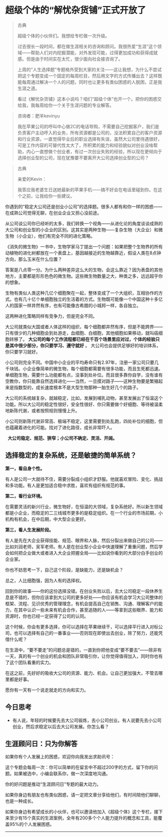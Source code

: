 # 超级个体的“解忧杂货铺”正式开放了

> 古典
> 
> 超级个体的小伙伴们。我想给专栏做一次升级。
> 
> 过去很长一段时间，都在做生涯相关的咨询和顾问。我很热爱“生涯”这个领域——帮助人们对内挖掘潜能，对外发现可能，过得更加成功和获得成就感。但是由于时间实在太忙，很少面向社会接咨询了。
> 
> 上周的“人生选择题”专题格外受到大家的关注——这让我想，为什么不尝试把这个专题变成一个固定的每周栏目，然后用文字的方式传播出去？这样既能每周通过解决一个人的问题，同时也让更多有类似困惑的人脱困，正是我生涯之道。
> 
> 看过《解忧杂货铺》这本小说吗？咱们“超级个体”也开一个。把你的困惑交给我，我每周给你一个关于生涯问题的专业解答。

> 咨询者：肥羊kevinyu
> 
> 我在苹果公司的呼叫中心做2C的电话导购，不需要自己挖掘客户，我们是负责客户主动呼入的业务，所有资源都是公司的，没法积累自己的客户资源和行业资源，一直觉得毕业后的职业选择有失误，虽然大公司里待遇很好，可是工作内容的可替代性太大了，所积累的能力和经验貌似对创业没啥帮助，内心一直想做个创业者，有过一次创业失败的经验，所以现在更倾向于选择创业型的公司，现在犹豫要不要离开大公司选择创业型的公司？

> 古典
> 
> 亲爱的Kevin：
> 
> 我答应我老婆生日送她最新的苹果手机——搞不好会在电话里碰到你。在这个之前，让我给你一些建议。

你遇到的“稳定大公司还是创业小公司”的选择题。很多人都有和你一样的困惑——在成熟公司觉得无聊，在创业企业又担心没前途。

从公司谈公司你已经听的太多，我们转换一个视角——从进化论的角度谈谈成熟的大公司和创业型的小企业的区别。这其实是两种生物——复杂生物（大企业）和微生物（小企业），他们有完全不同的进化策略。

《消失的微生物》一书中，生物学家马丁提出一个问题：如果把整个生物界的所有动植物的进化树都放在一个表盘上，基因越接近的生物越靠近，假设人类在8点钟方向，那么玉米在什么位置？

答案是八点零一分。为什么两种差异这么大的生物，会这么靠近？因为表盘的其他地方，主要都是形形色色的微生物。这些微生物数量之大，种类之多，远远超乎你的想象。

生物有类似人类这种几亿个细胞聚在一起，整体变成了一个大组织，互相协作的方式。也有几十亿个单细胞独立的生活着的方式。生物既可能像一个中国这种十多亿人的国家一样井然有序，也有可能像古希腊的小城邦一样，各自独立。

这两种进化策略同样有竞争力，但是完全不同。

大公司就类似大国或者人体这样的组织，每个细胞都井然有序，但是不能跨界——只有很少的几种细胞会到处游走，血细胞、白细胞，其他细胞如果移动，就叫癌细胞转移了。 **大公司的每个工作流程都已经在千百个场景里应对过，个体的经验只是其中很少部分，你只要学习、遵守就好** 。 大公司也会提供足够好的培训体系，你只要学习就好。

小公司则完全不同。中国中小企业的平均寿命只有2.97年，注册一家公司只要几千块钱。小企业像简单的微生物，每个细胞都需要有很多功能，而且生死都迅速。单细胞生物，需要什么功能都有点，没事到处补位。而且很多靠你自学，没有谁有空教你，你只能靠自然选择进化——当然，一旦摸对路子——这种生物要是繁殖起来是指数型的，成长速度根本不是大型生物那种一胎生好几个的路子。

大公司的系统越复杂，就越稳定，比如，发展到哺乳动物，甚至发展出了恒温这个功能。所以大公司的稳定性很好，安全性很好、你只需要做个好细胞、等待被温柔地新陈代谢，或者按照规则慢慢上升。

小公司则新陈代谢非常高、极端不稳定，这里需要到处乱跑，四处补位的细胞，但也蕴藏着进化的可能。找对了进化路径，成长非常吓人。

  **大公司稳定、规范、狭窄；小公司不确定、灵活、开阔。**

## 选择稳定的复杂系统，还是敏捷的简单系统？ 

 **第一，看自身个性。**

有人是公司一大就待不住，需要分裂成小组织才舒服。他就喜欢冒险、变化、挑战和多功能。有人是更加适合稳中求胜，喜欢有组织有规范的事。

 **第二，看行业环境。**

在需要灵活的新兴行业，微生物好，在恒温的大领域，复杂系统好。所以新生领域都是小企业，而稳定的二三线城市更多的是稳定组织。在一个行业的市场前期，小机构有机会，在中后期，中大型企业更好。

 **第三，看人生发展阶段。**

有人是先在大企业获得技能、规范、眼界和人脉，然后分裂出来做自己的公司——比如刘润老师，吴军老师。有人是在创业型小企业中快速理解了重重问题，然后学会如何把企业做大或者进入大企业把握全局——比如说你看到的大部分白手创业的企业家。

你也不妨思考一下，自己这个阶段，是缺能力，还是缺机会？

总之，人比细胞强，因为人有的选择权。

回到你的故事——你的这份选择没错。在创业失败以后，去大公司稳定一段休养生息是不错的，但你应该拿到大公司的更多好处——你应该有机会学习大公司整体的框架、流程、见识优秀的管理理念，有机会提高自己在销售、沟通、理解客户的能力，在其中认识一些未来有机会合作，甚至追随的人——等拿到这些眼界、能力和资源时，你也已经一定获得了公司的认同。

这个时候，你会有更多选择，你可以选择在苹果继续干，可以选择平行进入对标公司，也可以选择有自己的一番事业——否则现在即使出去创业，除了努力，还能凭借什么呢？

在生涯中，“要不要走”的问题总是错的，一直到你把他变成“要不要去”——除非有一天，真的有一个创业的机会和团队非常吸引你，让你觉得值得加入，同时你也有了这个团队看重的实力。

在这之前，先好好的吸收大公司的资源、能力、机会。让自己更加强大，不管去哪里都是好事。

愿你有一天有一个说走就走的方向和实力。

## 今日思考

* 有人说，年轻的时候要先去大公司锻炼，去小公司创业。有人说要先去小公司创业，然后求稳定以后去大公司发展。你怎么看？

## 生涯顾问日：只为你解答

如果你有个人发展上的困惑，欢迎你向我发出求助讯号：

这个专题会每周一次：你可以简单的在留言中不超过200字的方式，留下你的问题。如果被选中，小编会联系你，做一次深度地沟通。

你的好问题是推动“生涯顾问日”专题的最大动力。

如果你身边有朋友也有类似困惑，请一定把文章分享给他们，有时间陪他们聊聊，也是一种成长。

如果你身边有希望成长的小伙伴，也可以邀请他加入《超级个体》这个专栏，接下来至少有15个真实的生涯案例，全年有200多个个人能力提升的概念和工具，能覆盖95%的个人发展困惑。

---
